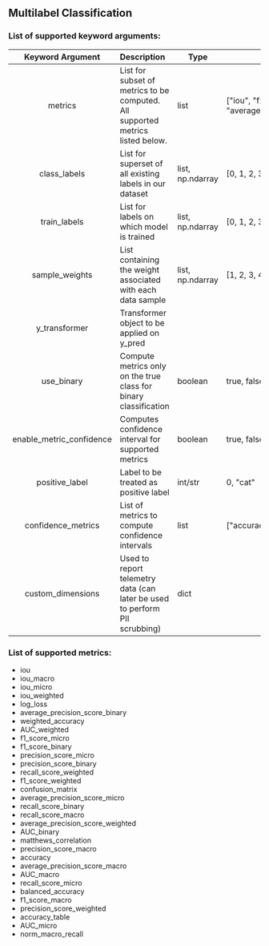 ## Multilabel Classification

### List of supported keyword arguments:

|     Keyword Argument     | Description                                                                    | Type             | Sample                                                          |
|:------------------------:|:-------------------------------------------------------------------------------|------------------|-----------------------------------------------------------------|
|         metrics          | List for subset of metrics to be computed. All supported metrics listed below. | list<str>        | ["iou", "f1_score_micro", "average_precision_score_macro"] |
|       class_labels       | List for superset of all existing labels in our dataset                        | list, np.ndarray | [0, 1, 2, 3], ["cat", "dog", "panda"]        |
|       train_labels       | List for labels on which model is trained                                      | list, np.ndarray | [0, 1, 2, 3], ["cat", "dog", "panda"]        |
|      sample_weights      | List containing the weight associated with each data sample                    | list, np.ndarray | [1, 2, 3, 4, 5, 6]                                              |
|      y_transformer       | Transformer object to be applied on y_pred                                     |                  |                                                                 |
|        use_binary        | Compute metrics only on the true class for binary classification               | boolean          | true, false                                                     |
| enable_metric_confidence | Computes confidence interval for supported metrics                             | boolean          | true, false                                                     |
|      positive_label      | Label to be treated as positive label                                          | int/str          | 0, "cat"                                              |
|    confidence_metrics    | List of metrics to compute confidence intervals                                | list<str>        | ["accuracy", "f1_score_micro"]                                  |
|    custom_dimensions     | Used to report telemetry data (can later be used to perform PII scrubbing)     | dict             |                                                                 |

### List of supported metrics:

* iou
* iou_macro
* iou_micro
* iou_weighted
* log_loss
* average_precision_score_binary
* weighted_accuracy
* AUC_weighted
* f1_score_micro
* f1_score_binary
* precision_score_micro
* precision_score_binary
* recall_score_weighted
* f1_score_weighted
* confusion_matrix
* average_precision_score_micro
* recall_score_binary
* recall_score_macro
* average_precision_score_weighted
* AUC_binary
* matthews_correlation
* precision_score_macro
* accuracy
* average_precision_score_macro
* AUC_macro
* recall_score_micro
* balanced_accuracy
* f1_score_macro
* precision_score_weighted
* accuracy_table
* AUC_micro
* norm_macro_recall